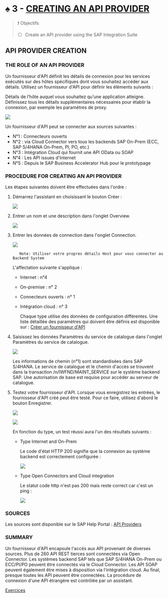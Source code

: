 # ♠ 3 - [CREATING AN API PROVIDER](https://learning.sap.com/learning-journeys/developing-with-sap-integration-suite/creating-an-api-provider_b95113e7-369f-4dd3-9773-ec4e0fde2e00)

> :exclamation: Objectifs
>
> - [ ] Create an API provider using the SAP Integration Suite

## API PROVIDER CREATION

### THE ROLE OF AN API PROVIDER

Un fournisseur d'API définit les détails de connexion pour les services exécutés sur des hôtes spécifiques dont vous souhaitez accéder aux détails. Utilisez un fournisseur d'API pour définir les éléments suivants :

Détails de l’hôte auquel vous souhaitez qu’une application atteigne.
Définissez tous les détails supplémentaires nécessaires pour établir la connexion, par exemple les paramètres de proxy.

![](./RESSOURCES/CLD900_20_U3L3_001.png)

Un fournisseur d'API peut se connecter aux sources suivantes :

- N°1 : Connecteurs ouverts
- N°2 : via Cloud Connector vers tous les backends SAP On-Prem (ECC, SAP S/4HANA On-Prem, PI, PO, etc.)
- N°3 : Intégration Cloud qui fournit une API OData ou SOAP
- N°4 : Les API issues d'Internet
- N°5 : Depuis le SAP Business Accelerator Hub pour le prototypage

### PROCEDURE FOR CREATING AN API PROVIDER

Les étapes suivantes doivent être effectuées dans l'ordre :

1.  Démarrez l'assistant en choisissant le bouton Créer :

    ![](./RESSOURCES/CLD900_U3_L3_05.png)

2.  Entrer un nom et une description dans l'onglet Overview.

    ![](./RESSOURCES/CLD900_U3_L3_06.png)

3.  Entrer les données de connection dans l'onglet Connection.

    ![](./RESSOURCES/CLD900_U3_L3_07.png)

           Note: Utiliser votre propres détails Host pour vous connecter au Backend System

    L'affectation suivante s'applique :

    - Internet : n°4
    - On-premise : n° 2
    - Connecteurs ouverts : n° 1
    - Intégration cloud : n° 3

      Chaque type utilise des données de configuration différentes. Une liste détaillée des paramètres qui doivent être définis est disponible sur : [Créer un fournisseur d'API](https://help.sap.com/docs/SAP_CLOUD_PLATFORM_API_MANAGEMENT/66d066d903c2473f81ec33acfe2ccdb4/6b263e2c1b2d4d9ba20bcd7872eedd9e.html?locale=en-US)

4.  Saisissez les données Paramètres du service de catalogue dans l'onglet Paramètres du service de catalogue.

    ![](./RESSOURCES/CLD900_U3_L3_08.png)

    Les informations de chemin (n°1) sont standardisées dans SAP S/4HANA. Le service de catalogue et le chemin d'accès se trouvent dans la transaction /n/IWFND/MAINT_SERVICE sur le système backend SAP. Une autorisation de base est requise pour accéder au serveur de catalogue.

5.  Testez votre fournisseur d'API. Lorsque vous enregistrez les entrées, le fournisseur d'API créé peut être testé. Pour ce faire, utilisez d'abord le bouton Enregistrer.

    ![](./RESSOURCES/CLD900_U3_L3_09.png)

    ![](./RESSOURCES/CLD900_U3_L3_10.png)

    En fonction du type, un test réussi aura l'un des résultats suivants :

    - Type Internet and On-Prem

      Le code d'état HTTP 200 signifie que la connexion au système backend est correctement configurée :

      ![](./RESSOURCES/CLD900_20_U3L3_007_scr.png)

    - Type Open Connectors and Cloud integration

      Le statut code http n'est pas 200 mais reste correct car c'est un ping :

      ![](./RESSOURCES/CLD900_20_U3L3_008_scr.png)

### SOURCES

Les sources sont disponible sur le SAP Help Portal : [API Providers](https://help.sap.com/docs/SAP_CLOUD_PLATFORM_API_MANAGEMENT/66d066d903c2473f81ec33acfe2ccdb4/42e13b2749d5484da2d26931a5fb5d35.html?locale=en-US)

### SUMMARY

Un fournisseur d'API encapsule l'accès aux API provenant de diverses sources. Plus de 260 API REST tierces sont connectées via Open Connector. Les systèmes backend SAP tels que SAP S/4HANA On-Prem ou ECC/PI/PO peuvent être connectés via le Cloud Connector. Les API SOAP peuvent également être mises à disposition via l'intégration cloud. Au final, presque toutes les API peuvent être connectées. La procédure de connexion d'une API étrangère est contrôlée par un assistant.

[Exercices](https://learning.sap.com/learning-journeys/developing-with-sap-integration-suite/creating-an-api-provider_b95113e7-369f-4dd3-9773-ec4e0fde2e00)
